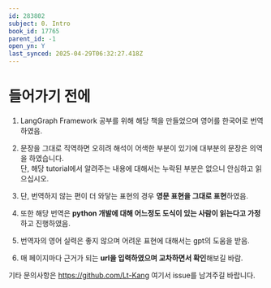 ```yaml
---
id: 283802
subject: 0. Intro
book_id: 17765
parent_id: -1
open_yn: Y
last_synced: 2025-04-29T06:32:27.418Z
---
```

# 들어가기 전에

1. LangGraph Framework 공부를 위해 해당 책을 만들었으며 영어를 한국어로 번역하였음.

2. 문장을 그대로 직역하면 오히려 해석이 어색한 부분이 있기에 대부분의 문장은 의역을 하였습니다.  
단, 해당 tutorial에서 알려주는 내용에 대해서는 누락된 부분은 없으니 안심하고 읽으십시오.  

3. 단, 번역하지 않는 편이 더 와닿는 표현의 경우 **영문 표현을 그대로 표현**하였음.

4. 또한 해당 번역은 **python 개발에 대해 어느정도 도식이 있는 사람이 읽는다고 가정**하고 진행하였음.

5. 번역자의 영어 실력은 좋지 않으며 어려운 표현에 대해서는 gpt의 도움을 받음.

6. 매 페이지마다 근거가 되는 **url을 입력하였으며 교차하면서 확인**해보길 바람.


기타 문의사항은
https://github.com/Lt-Kang
여기서 issue를 남겨주길 바랍니다.

